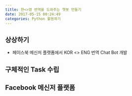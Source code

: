 ```yaml
---
title: 한<>영 번역을 도와주는 챗봇 만들기
date: 2017-05-15 00:24:49
categories: Python 활용하기
---
```


## 상상하기
- 페이스북 메신저 플랫폼에서 KOR <> ENG 번역 Chat Bot 개발

## 구체적인 Task 수립

## Facebook 메신저 플랫폼